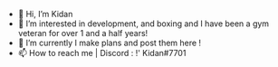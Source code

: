 - 👋 Hi, I’m Kidan
- 👀 I’m interested in development, and boxing and I have been a gym veteran for over 1 and a half years!
- 🌱 I’m currently I make plans and post them here !
- 📫 How to reach me | Discord : !' Kidan#7701
